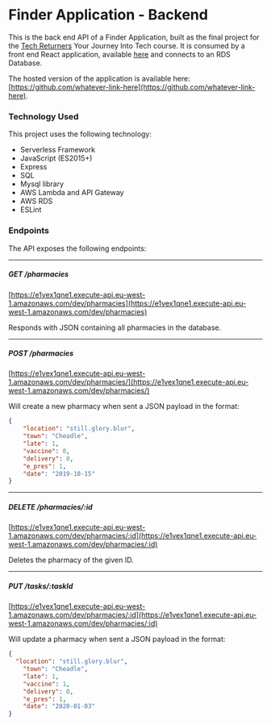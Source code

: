 # Finder Application - Backend

This is the back end API of a Finder Application, built as the final project for the [Tech Returners](https://techreturners.com) Your Journey Into Tech course. It is consumed by a front end React application, available [here](https://github.com/EstamosAlwaysCurious/finder) and connects to an RDS Database.

The hosted version of the application is available here: [https://github.com/whatever-link-here](https://github.com/whatever-link-here).

### Technology Used

This project uses the following technology:

- Serverless Framework
- JavaScript (ES2015+)
- Express
- SQL
- Mysql library
- AWS Lambda and API Gateway
- AWS RDS
- ESLint

### Endpoints

The API exposes the following endpoints:

---

##### GET /pharmacies

[https://e1vex1qne1.execute-api.eu-west-1.amazonaws.com/dev/pharmacies](https://e1vex1qne1.execute-api.eu-west-1.amazonaws.com/dev/pharmacies)

Responds with JSON containing all pharmacies in the database.

---

##### POST /pharmacies

[https://e1vex1qne1.execute-api.eu-west-1.amazonaws.com/dev/pharmacies/](https://e1vex1qne1.execute-api.eu-west-1.amazonaws.com/dev/pharmacies/)

Will create a new pharmacy when sent a JSON payload in the format:

```json
{
    "location": "still.glory.blur", 
    "town": "Cheadle",
    "late": 1,
    "vaccine": 0,
    "delivery": 0,
    "e_pres": 1,
    "date": "2019-10-15"   
}
```

---

##### DELETE /pharmacies/:id

[https://e1vex1qne1.execute-api.eu-west-1.amazonaws.com/dev/pharmacies/:id](https://e1vex1qne1.execute-api.eu-west-1.amazonaws.com/dev/pharmacies/:id)

Deletes the pharmacy of the given ID.

---

##### PUT /tasks/:taskId

[https://e1vex1qne1.execute-api.eu-west-1.amazonaws.com/dev/pharmacies/:id](https://e1vex1qne1.execute-api.eu-west-1.amazonaws.com/dev/pharmacies/:id)

Will update a pharmacy when sent a JSON payload in the format:

```json
{
  "location": "still.glory.blur", 
    "town": "Cheadle",
    "late": 1,
    "vaccine": 1,
    "delivery": 0,
    "e_pres": 1,
    "date": "2020-01-03"
}
```